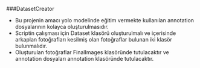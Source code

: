 ###DatasetCreator
- Bu projenin amacı yolo modelinde eğitim vermekte kullanılan annotation dosyalarının kolayca oluşturulmasıdır.
- Scriptin çalışması için Dataset klasörü oluşturulmalı ve içerisinde arkaplan fotoğrafları kesilmiş olan fotoğraflar bulunan iki klasör bulunmalıdır.
- Oluşturulan fotoğraflar FinalImages klasöründe tutulacaktır ve annotation dosyaları annotation klasöründe tutulacaktır.
